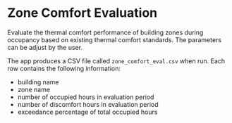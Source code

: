 # Zone Comfort Evaluation

Evaluate the thermal comfort performance of building zones during occupancy based on existing thermal comfort standards. The parameters can be adjust by the user.

The app produces a CSV file called `zone_comfort_eval.csv` when run. Each row contains the following information: 

- building name
- zone name
- number of occupied hours in evaluation period
- number of discomfort hours in evaluation period
- exceedance percentage of total occupied hours